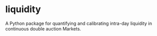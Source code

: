 # liquidity

A Python package for quantifying and calibrating intra-day liquidity in continuous double auction Markets.
